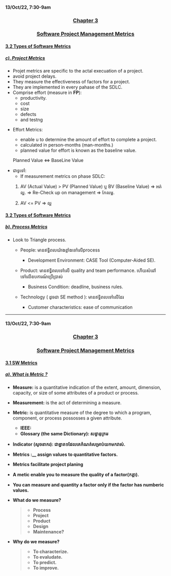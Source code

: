 #### 13/Oct/22, 7:30-9am

### <center> <u> Chapter 3 </u> </center>
### <center> <u> Software Project Management Metrics </u> </center>

#### <u> 3.2 Types of Software Metrics </u>
##### <u> c). Project Metrics </u>

- Projet metrics are specific to the actal execuation of a project.
- avoid project delays.
- They measure the effectiveness of factors for a project.
- They are implemented in every pahase of the SDLC.
- Comprise effort (measure in **FP**):
    - productivity.
    - cost
    - size
    - defects
    - and testng

+ Effort Metrics:
    - enable u to determine the amount of effort to complete a project.
    - calculated in person-months (man-months.)
    - planned value for effort is known as the baseline value.

    Planned Value <=> BaseLine Value

* ជាទូទៅ:
    - If measurement metrics on phase SDLC:
    1. AV (Actual Value) > PV (Planned Value) ឬ BV (Baseline Value) 
        => អត់ល្អ.
        => Re-Check up on management
        => កែលម្អ.

    2. AV <= PV => ល្អ

#### <u> 3.2 Types of Software Metrics </u>
##### <u> b). Process Metrics </u>

- Look to Triangle process.

    + People: មានឥទ្ធិពលយ៉ាងខ្លាំងទៅលើprocess
        - Development Environment: CASE Tool (Computer-Aided SE).

    + Product: មានឥទ្ធិពលទៅលើ quality and team performance. ហើយសំដៅទៅលើឧបការណ៍ប្រើប្រាស់
        - Business Condition: deadline, business rules.

    + Technology ( ដូចជា SE method ): មានឥទ្ធិពលទៅលើដែរ
        - Customer characteristics: ease of communication

------------------------------------

<div>

#### 13/Oct/22, 7:30-9am

### <center> <u> Chapter 3 </u> </center>
### <center> <u> Software Project Management Metrics </u> </center>

#### <u> 3.1 SW Metrics </u>

##### <u> a). What is Metric ?</u>

- __Measure:__ is a quantitative indication of the extent, amount, dimension, capacity, or size of some attributes of a product or process.

- __Measurement:__ is the act of determining a measure.

- <b>Metric:</b> is quantitative measure of the degree to which a program, component, or process possosses a given attribute.
    - <b>IEEE:</b> 
    - <b>Glossary (the same Dictionary):<b> សទ្ទានុក្រម 

- __Indicator (សូចនាករ):__ ជាខ្នាត១ដែលគេកំណត់សម្រាប់យកមកវាស់.

- Metrics :__ assign values to quantitative factors.

- Metrics facilitate project planing

- A metic enable you to measure the quality of a factor(កត្តា).

- You can measure and quantity a factor only if the factor has numberic values.

* What do we measure?
    >- Process 
    >- Project
    >- Product
    >- Design
    >- Maintenance?

* Why do we measure?
    >- To characterize.
    >- To evaludate.
    >- To predict.
    >- To improve.

</div>

